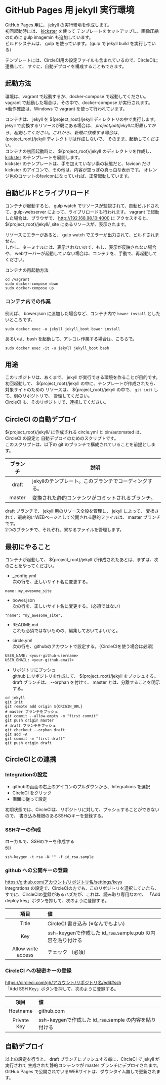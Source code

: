 GitHub Pages 用 jekyll 実行環境
===============================

GitHub Pages 用に、 [jekyll](http://jekyllrb.com/) の実行環境を作成します。  
初回起動時には、 [kickster](http://kickster.nielsenramon.com/) を使って
テンプレートをセットアップし、画像圧縮のために gulp imagemin も追加しています。  
ビルドシステムは、 gulp を使っています。（gulp で jekyll build を実行している）

テンプレートには、CircleCI用の設定ファイルも含まれているので、CircleCIに連携して、
すぐに、自動デプロイを構成することもできます。  

## 起動方法
環境は、vagrant で起動するか、docker-compose で起動してください。  
vagrant で起動した場合は、その中で、docker-compose が実行されます。  
※動作確認は、Windows で vagrant を使って行われています。  

コンテナは、 jekyll を  ${project_root}/jekyll  ディレクトリの中で実行します。  
jekyll で変換するリソースが既にある場合は、 ${project_root}/jekyll  に配置してから、
起動してください。  
これから、新規に作成する場合は、${project_root}/jekyll  ディレクトリは作成しないで、
そのまま、起動してください。  
コンテナの初回起動時に、 ${project_root}/jekyll のディレクトリを作成し、
[kickster](http://kickster.nielsenramon.com/) のテンプレートを展開します。  
kickster のテンプレートは、手を加えていない素の状態だと、favicon だけ
 kickster のアイコンで、その他は、内容が空っぽの真っ白な表示です。
オレンジ色のロケットのfaviconになっていれば、正常起動しています。  

## 自動ビルドとライブリロード
コンテナが起動すると、 gulp watch でリソースが監視されて、自動ビルドされて、gulp-webserver によって、ライブリロードも行われます。 
vagrant で起動した場合は、ブラウザで、 http://192.168.98.10:4000 に
アクセスすると、 ${project_root}/jekyll/_site にあるリソースが、表示されます。   

リソースにエラーがあると、 gulp watch でエラーが出力されて、ビルドされません。  
しかし、ターミナルには、表示されないので、もし、表示が反映されない場合や、
webサーバーが起動していない場合は、コンテナを、手動で、再起動してください。

コンテナの再起動方法  
```
cd /vagrant
sudo docker-compose down
sudo docker-compose up
```

### コンテナ内での作業
例えば、 bower.json に追加した場合など、コンテナ内で `bower install` としたいところです。
```
sudo docker exec -u jekyll jekyll_boot bower install
```
あるいは、bash を起動して、アレコレ作業する場合は、こちらで。
```
sudo docker exec -it -u jekyll jekyll_boot bash
```

## 用途
このリポジトリは、あくまで、 jekyll が実行できる環境を作ることが目的です。  
初回起動して、 ${project_root}/jekyll  の中に、テンプレートが作成されたら、対象サイトのための
リソースは、 ${project_root}/jekyll の中で、 ```git init``` して、別のリポジトリで、
管理してください。  
CircleCI も、そのリポジトリで、連携してください。

## CircleCI の自動デプロイ
${project_root}/jekyll/ に作成される circle.yml と bin/automated は、 CircleCI の設定と
自動デプロイのためのスクリプトです。  
このスクリプトは、以下の git のブランチで構成されていることを前提とします。  

| ブランチ | 説明 |
|:-------:|------|
| draft   | jekyllのテンプレート。このブランチでコーディングする。 |
| master  | 変換された静的コンテンツがコミットされるブランチ。|

draft ブランチで、 jekyll 用のリソース全般を管理し、 jekyll によって、
変換されて、最終的にWEBページとして公開される静的ファイルは、 master ブランチです。  
2つのブランチで、それぞれ、異なるファイルを管理します。

## 最初にやること
コンテナが起動して、 ${project_root}/jekyll が作成されたあとは、まずは、次のことをやってください。  

* _config.yml  
次の行を、正しいサイト名に変更する。  
```
name: my_awesome_site
```

* bower.json  
次の行を、正しいサイト名に変更する。（必須ではない）  
```
"name": "my_awesome_site",
```

* README.md  
これも必須ではないものの、編集しておいてよいかと。

* circle.yml  
次の行を、githubのアカウントで設定する。（CircleCIを使う場合は必須）  
```
USER_NAME: <your-github-username>
USER_EMAIL: <your-github-email>
```

* リポジトリにプッシュ  
github にリポジトリを作成して、 ${project_root}/jekyll をプッシュする。  
draft ブランチは、 --orphan を付けて、 master とは、分離することを明示する。  
```
cd jekyll
git init
git remote add origin ${ORIGIN_URL}
# master ブランチをプッシュ
git commit --allow-empty -m "first commit"
git push origin master
# draft ブランチをプッシュ
git checkout --orphan draft
git add -A
git commit -m "first draft"
git push origin draft
```

## CircleCIとの連携

### Integrationの設定  
* githubの画面の右上のアイコンのプルダウンから、Integrations を選択  
* CircleCI をクリック  
* 画面に従って設定

初期状態では、CircleCIは、リポジトリに対して、プッシュすることができないので、
書き込み権限のあるSSHのキーを登録する。  

### SSHキーの作成  
ローカルで、SSHのキーを作成する  
例)
```
ssh-keygen -t rsa -N "" -f id_rsa.sample
```

### github への公開キーの登録  
https://github.com/アカウント/リポジトリ名/settings/keys  
Integrations の設定で、CircleCIの方でも、このリポジトリを選択していたら、
すでに、CircleCIの登録があるハズだが、これは、読み取り専用なので、
「Add deploy key」ボタンを押して、次のように登録する。  

| 項目 |値|
|:-----:|:-----|
|Title|CircleCI 書き込み  (※なんでもよい) |
|Key  |ssh-keygenで作成した id_rsa.sample.pub の内容を貼り付ける|
|Allow write access| チェック （必須） |
   
### CircleCI への秘密キーの登録
https://circleci.com/gh/アカウント/リポジトリ名/edit#ssh  
「Add SSH Key」ボタンを押して、次のように登録する。 

| 項目 |値|
|:-----:|:-----|
|Hostname|github.com|
|Private Key|ssh-keygenで作成した id_rsa.sample の内容を貼り付ける|

## 自動デプロイ
以上の設定を行うと、 draft ブランチにプッシュする毎に、CircleCI で jekyll が実行されて
生成された静的コンテンツが master ブランチにデプロイされます。  
GitHub Pages で公開されているWEBサイトは、ダウンタイム無しで更新されます。  



